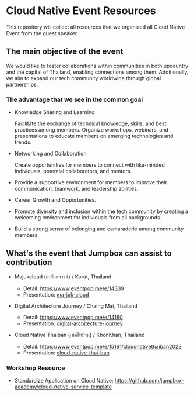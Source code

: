 # Cloud Native Event Resources 

This repository will collect all resources that we organized all Cloud Native Event from the guest speaker. 

## The main objective of the event
We would like to foster collaborations within communities in both upcountry and the capital of Thailand, enabling connections among them. Additionally, we aim to expand our tech community worldwide through global partnerships.

### The advantage that we see in the common goal
- Knowledge Sharing and Learning
    
    Facilitate the exchange of technical knowledge, skills, and best practices among members.
    Organize workshops, webinars, and presentations to educate members on emerging technologies and trends.

- Networking and Collaboration 
    
    Create opportunities for members to connect with like-minded individuals, potential collaborators, and mentors.

- Provide a supportive environment for members to improve their communication, teamwork, and leadership abilities.

- Career Growth and Opportunities.

- Promote diversity and inclusion within the tech community by creating a welcoming environment for individuals from all backgrounds.

- Build a strong sense of belonging and camaraderie among community members.

## What's the event that Jumpbox can assist to contribution

- Majukcloud (มาจักคลาวน์) / Korat, Thailand

    - Detail: https://www.eventpop.me/e/14339
    - Presentation: [ma-juk-cloud](/workspaces/cloud-native-events/ma-juk-cloud)

- Digital Architecture Journey / Chaing Mai, Thailand

    - Detail: https://www.eventpop.me/e/14160
    - Presentation: [digital-architecture-journey](/workspaces/cloud-native-events/digital-architecture-journey)

- Cloud Native Thaiban (เทคไทบ้าน) / KhonKhan, Thailand

    - Detail: https://www.eventpop.me/e/15161/cloudnativethaiban2023
    - Presentation: [cloud-native-thai-ban](cloud-native-thai-ban)

### Workshop Resource
- Standardize Application on Cloud Native: https://github.com/jumpbox-academy/cloud-native-service-template